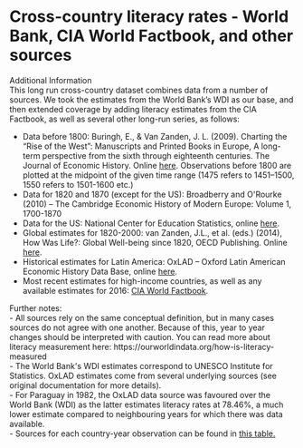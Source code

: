 # Cross-country literacy rates - World Bank, CIA World Factbook, and other sources

Additional Information
</br>
This long run cross-country dataset combines data from a number of sources. We took the estimates from the World Bank’s WDI as our base, and then extended coverage by adding literacy estimates from the CIA Factbook, as well as several other long-run series, as follows:
<ul>
<li>Data before 1800: Buringh, E., & Van Zanden, J. L. (2009). Charting the “Rise of the West”: Manuscripts and Printed Books in Europe, A long-term perspective from the sixth through eighteenth centuries. The Journal of Economic History. Online <a href="http://citeseerx.ist.psu.edu/viewdoc/download?doi=10.1.1.553.9220&rep=rep1&type=pdf">here</a>. Observations before 1800 are plotted at the midpoint of the given time range (1475 refers to 1451–1500, 1550 refers to 1501-1600 etc.)</li>
<li>Data for 1820 and 1870 (except for the US): Broadberry  and O'Rourke (2010) – The Cambridge Economic History of Modern Europe: Volume 1, 1700-1870 </li>
<li>Data for the US: National Center for Education Statistics, online <a href="nces.ed.gov/naal/lit_history.asp">here</a>. </li>
 <li>Global estimates for 1820-2000: van Zanden, J.L., et al. (eds.) (2014), How Was Life?: Global Well-being since 1820, OECD Publishing. Online <a href="http://www.oecd.org/statistics/how-was-life-9789264214262-en.htm">here</a>. </li>
<li>Historical estimates for Latin America: OxLAD – Oxford Latin American Economic History Data Base, online <a href="http://moxlad-staging.herokuapp.com/home/en">here</a>. </li>
<li>Most recent estimates for high-income countries, as well as any available estimates for 2016: <a href="https://www.cia.gov/library/publications/the-world-factbook/">CIA World Factbook</a>. </li>
</ul>
Further notes: 
</br>
- All sources rely on the same conceptual definition, but in many cases sources do not agree with one another. Because of this, year to year changes should be interpreted with caution. You can read more about literacy measurement here: https://ourworldindata.org/how-is-literacy-measured
</br>
- The World Bank's WDI estimates correspond to UNESCO Institute for Statistics. OxLAD estimates come from several underlying sources (see original documentation for more details).
</br>
- For Paraguay in 1982, the OxLAD data source was favoured over the World Bank (WDI) as the latter estimates literacy rates at 78.46%, a much lower estimate compared to neighbouring years for which there was data available.
</br>
- Sources for each country-year observation can be found in <a href="http://ourworldindata.org/wp-content/uploads/2018/06/cross-country-literacy-sources-final.csv" rel="noopener" target="_blank">this table.</a>  